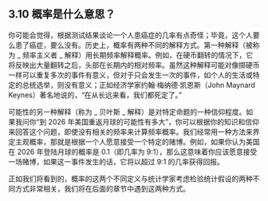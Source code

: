 ## 3.10 概率是什么意思？

你可能会觉得，根据测试结果谈论一个人患癌症的几率有点奇怪；毕竟，这个人要么患了癌症，要么没有。历史上，概率有两种不同的解释方式。第一种解释（被称为 _ 频率主义者 _ 解释）用长期频率解释概率。例如，在硬币翻转的情况下，它将反映出大量翻转之后，头部在长期内的相对频率。虽然这种解释可能对像掷硬币一样可以重复多次的事件有意义，但对于只会发生一次的事件，如个人的生活或特定的总统选举，则没有意义；正如经济学家约翰·梅纳德·凯恩斯（John Maynard Keynes）著名地说的，“在从长远来看，我们都死定了。”

可能性的另一种解释（称为 _ 贝叶斯 _ 解释）是对特定命题的一种信仰程度。如果我问你“到 2026 年美国重返月球的可能性有多大”，你可以根据你的知识和信仰来回答这个问题，即使没有相关的频率来计算频率概率。我们经常用一种方法来界定主观概率，那就是根据一个人愿意接受一个特定的赌博。例如，如果你认为美国在 2026 年登陆月球的概率是 0.1（即几率为 9:1），那么这意味着你应该愿意接受一场赌博，如果这一事件发生的话，它将以超过 9:1 的几率获得回报。

正如我们将看到的，概率的这两个不同定义与统计学家考虑检验统计假设的两种不同方式非常相关，我们将在后面的章节中遇到这两种方式。